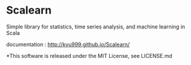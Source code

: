 Scalearn
========

Simple library for statistics, time series analysis, and machine learning in Scala

documentation : http://kyu999.github.io/Scalearn/

*This software is released under the MIT License, see LICENSE.md